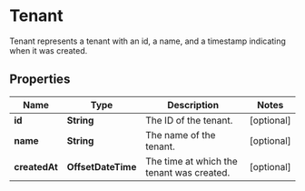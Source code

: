 

# Tenant

Tenant represents a tenant with an id, a name, and a timestamp indicating when it was created.

## Properties

| Name | Type | Description | Notes |
|------------ | ------------- | ------------- | -------------|
|**id** | **String** | The ID of the tenant. |  [optional] |
|**name** | **String** | The name of the tenant. |  [optional] |
|**createdAt** | **OffsetDateTime** | The time at which the tenant was created. |  [optional] |



